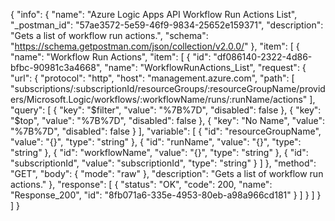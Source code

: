 {
  "info": {
    "name": "Azure Logic Apps API Workflow Run Actions List",
    "_postman_id": "57ae3572-5e59-46f9-9834-25652e159371",
    "description": "Gets a list of workflow run actions.",
    "schema": "https://schema.getpostman.com/json/collection/v2.0.0/"
  },
  "item": [
    {
      "name": "Workflow Run Actions",
      "item": [
        {
          "id": "df086140-2322-4d86-bfbc-90981c3a4668",
          "name": "WorkflowRunActions_List",
          "request": {
            "url": {
              "protocol": "http",
              "host": "management.azure.com",
              "path": [
                "subscriptions/:subscriptionId/resourceGroups/:resourceGroupName/providers/Microsoft.Logic/workflows/:workflowName/runs/:runName/actions"
              ],
              "query": [
                {
                  "key": "$filter",
                  "value": "%7B%7D",
                  "disabled": false
                },
                {
                  "key": "$top",
                  "value": "%7B%7D",
                  "disabled": false
                },
                {
                  "key": "No Name",
                  "value": "%7B%7D",
                  "disabled": false
                }
              ],
              "variable": [
                {
                  "id": "resourceGroupName",
                  "value": "{}",
                  "type": "string"
                },
                {
                  "id": "runName",
                  "value": "{}",
                  "type": "string"
                },
                {
                  "id": "workflowName",
                  "value": "{}",
                  "type": "string"
                },
                {
                  "id": "subscriptionId",
                  "value": "subscriptionId",
                  "type": "string"
                }
              ]
            },
            "method": "GET",
            "body": {
              "mode": "raw"
            },
            "description": "Gets a list of workflow run actions."
          },
          "response": [
            {
              "status": "OK",
              "code": 200,
              "name": "Response_200",
              "id": "8fb071a6-335e-4953-80eb-a98a966cd181"
            }
          ]
        }
      ]
    }
  ]
}